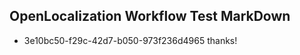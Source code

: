 ## OpenLocalization Workflow Test MarkDown
* 3e10bc50-f29c-42d7-b050-973f236d4965 thanks!

<!--HONumber=Jul16_HO3-->


